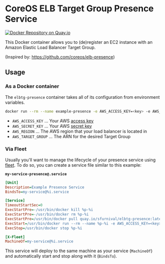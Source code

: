 # CoreOS ELB Target Group Presence Service

[![Docker Repository on Quay.io](https://quay.io/repository/sfurnival/elbtg-presence/status "Docker Repository on Quay.io")](https://quay.io/repository/sfurnival/elbtg-presence)

This Docker container allows you to (de)register an EC2 instance with an Amazon Elastic Load Balancer Target Group.

(Inspired by: https://github.com/coreos/elb-presence)

## Usage

### As a Docker container

The `elbtg-presence` container takes all of its configuration from environment
variables.

``` sh
docker run --rm --name example-presence -e AWS_ACCESS_KEY=<key> -e AWS_SECRET_KEY=<secret> -e AWS_REGION=us-east-1 -e AWS_TARGET_GROUP=ExampleTargetGroup quay.io/sfurnival/elbtg-presence
```

* `AWS_ACCESS_KEY` ... Your AWS [access key](http://docs.aws.amazon.com/AWSSimpleQueueService/latest/SQSGettingStartedGuide/AWSCredentials.html)
* `AWS_SECRET_KEY` ... Your AWS [secret key](http://docs.aws.amazon.com/AWSSimpleQueueService/latest/SQSGettingStartedGuide/AWSCredentials.html)
* `AWS_REGION` ... The AWS region that your load balancer is located in
* `AWS_TARGET_GROUP` ... The ARN for the desired Target Group

### Via Fleet

Usually you'll want to manage the lifecycle of your presence service using
[fleet](https://github.com/coreos/fleet). To do so, you can create a service
file similar to this example:

**`my-service-presence@.service`**

``` ini
[Unit]
Description=Example Presence Service
BindsTo=my-service@%i.service

[Service]
TimeoutStartSec=0
ExecStartPre=-/usr/bin/docker kill %p-%i
ExecStartPre=-/usr/bin/docker rm %p-%i
ExecStartPre=/usr/bin/docker pull quay.io/sfurnival/elbtg-presence:latest
ExecStart=/usr/bin/docker run --rm --name %p-%i -e AWS_ACCESS_KEY=<key> -e AWS_SECRET_KEY=<secret> -e AWS_REGION=us-east-1 -e AWS_TARGET_GROUP=ExampleTargetGroup quay.io/sfurnival/elbtg-presence
ExecStop=/usr/bin/docker stop %p-%i

[X-Fleet]
MachineOf=my-service@%i.service
```

This service will deploy to the same machine as your service (`MachineOf`) and
automatically start and stop along with it (`BindsTo`).
